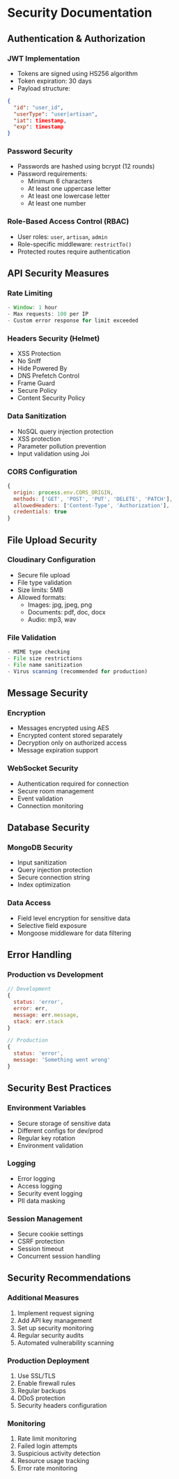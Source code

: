 # Security Documentation

## Authentication & Authorization

### JWT Implementation
- Tokens are signed using HS256 algorithm
- Token expiration: 30 days
- Payload structure:
```json
{
  "id": "user_id",
  "userType": "user|artisan",
  "iat": timestamp,
  "exp": timestamp
}
```

### Password Security
- Passwords are hashed using bcrypt (12 rounds)
- Password requirements:
  - Minimum 6 characters
  - At least one uppercase letter
  - At least one lowercase letter
  - At least one number

### Role-Based Access Control (RBAC)
- User roles: `user`, `artisan`, `admin`
- Role-specific middleware: `restrictTo()`
- Protected routes require authentication

## API Security Measures

### Rate Limiting
```javascript
- Window: 1 hour
- Max requests: 100 per IP
- Custom error response for limit exceeded
```

### Headers Security (Helmet)
- XSS Protection
- No Sniff
- Hide Powered By
- DNS Prefetch Control
- Frame Guard
- Secure Policy
- Content Security Policy

### Data Sanitization
- NoSQL query injection protection
- XSS protection
- Parameter pollution prevention
- Input validation using Joi

### CORS Configuration
```javascript
{
  origin: process.env.CORS_ORIGIN,
  methods: ['GET', 'POST', 'PUT', 'DELETE', 'PATCH'],
  allowedHeaders: ['Content-Type', 'Authorization'],
  credentials: true
}
```

## File Upload Security

### Cloudinary Configuration
- Secure file upload
- File type validation
- Size limits: 5MB
- Allowed formats:
  - Images: jpg, jpeg, png
  - Documents: pdf, doc, docx
  - Audio: mp3, wav

### File Validation
```javascript
- MIME type checking
- File size restrictions
- File name sanitization
- Virus scanning (recommended for production)
```

## Message Security

### Encryption
- Messages encrypted using AES
- Encrypted content stored separately
- Decryption only on authorized access
- Message expiration support

### WebSocket Security
- Authentication required for connection
- Secure room management
- Event validation
- Connection monitoring

## Database Security

### MongoDB Security
- Input sanitization
- Query injection protection
- Secure connection string
- Index optimization

### Data Access
- Field level encryption for sensitive data
- Selective field exposure
- Mongoose middleware for data filtering

## Error Handling

### Production vs Development
```javascript
// Development
{
  status: 'error',
  error: err,
  message: err.message,
  stack: err.stack
}

// Production
{
  status: 'error',
  message: 'Something went wrong'
}
```

## Security Best Practices

### Environment Variables
- Secure storage of sensitive data
- Different configs for dev/prod
- Regular key rotation
- Environment validation

### Logging
- Error logging
- Access logging
- Security event logging
- PII data masking

### Session Management
- Secure cookie settings
- CSRF protection
- Session timeout
- Concurrent session handling

## Security Recommendations

### Additional Measures
1. Implement request signing
2. Add API key management
3. Set up security monitoring
4. Regular security audits
5. Automated vulnerability scanning

### Production Deployment
1. Use SSL/TLS
2. Enable firewall rules
3. Regular backups
4. DDoS protection
5. Security headers configuration

### Monitoring
1. Rate limit monitoring
2. Failed login attempts
3. Suspicious activity detection
4. Resource usage tracking
5. Error rate monitoring 